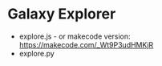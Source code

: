 # Galaxy Explorer

* explore.js - or makecode version: https://makecode.com/_Wt9P3udHMKjR
* explore.py
